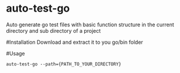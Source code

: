 # auto-test-go

Auto generate go test files with basic function structure in the current directory and sub directory of a project

#Installation
Download and extract it to you go/bin folder

#Usage

```
auto-test-go --path={PATH_TO_YOUR_DIRECTORY}
```
